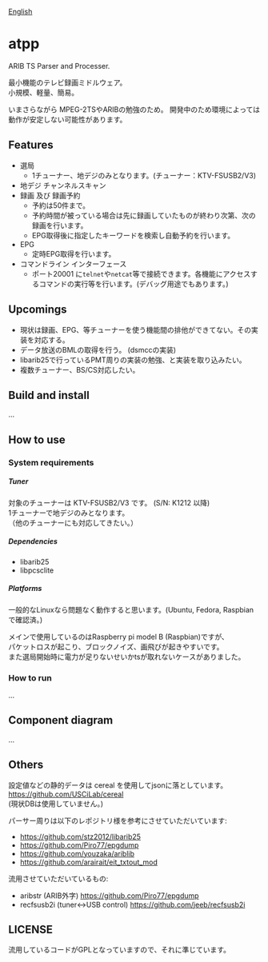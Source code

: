 [English](/README.md)

atpp
===============

ARIB TS Parser and Processer.

最小機能のテレビ録画ミドルウェア。  
小規模、軽量、簡易。  
  
いまさらながら MPEG-2TSやARIBの勉強のため。 
開発中のため環境によっては動作が安定しない可能性があります。

Features
------------ 
* 選局
  * 1チューナー、地デジのみとなります。(チューナー：KTV-FSUSB2/V3)
* 地デジ チャンネルスキャン
* 録画 及び 録画予約
  * 予約は50件まで。
  * 予約時間が被っている場合は先に録画していたものが終わり次第、次の録画を行います。
  * EPG取得後に指定したキーワードを検索し自動予約を行います。
* EPG
  * 定時EPG取得を行います。
* コマンドライン インターフェース
  * ポート20001 に```telnet```や```netcat```等で接続できます。各機能にアクセスするコマンドの実行等を行います。(デバッグ用途でもあります。)

Upcomings
------------
* 現状は録画、EPG、等チューナーを使う機能間の排他ができてない。その実装を対応する。
* データ放送のBMLの取得を行う。 (dsmccの実装)
* libarib25で行っているPMT周りの実装の勉強、と実装を取り込みたい。
* 複数チューナー、BS/CS対応したい。


Build and install
------------
...


How to use
------------
### System requirements ###

##### Tuner #####
対象のチューナーは KTV-FSUSB2/V3 です。 (S/N: K1212 以降)  
1チューナーで地デジのみとなります。  
（他のチューナーにも対応してきたい。）

##### Dependencies #####
* libarib25
* libpcsclite

##### Platforms #####
一般的なLinuxなら問題なく動作すると思います。(Ubuntu, Fedora, Raspbianで確認済。)  
  
メインで使用しているのはRaspberry pi model B (Raspbian)ですが、  
パケットロスが起こり、ブロックノイズ、画飛びが起きやすいです。  
また選局開始時に電力が足りないせいかtsが取れないケースがありました。

### How to run ###
...


Component diagram
------------
...


Others
------------
設定値などの静的データは cereal を使用してjsonに落としています。  
https://github.com/USCiLab/cereal  
(現状DBは使用していません。)


パーサー周りは以下のレポジトリ様を参考にさせていただいています:
* https://github.com/stz2012/libarib25  
* https://github.com/Piro77/epgdump  
* https://github.com/youzaka/ariblib  
* https://github.com/arairait/eit_txtout_mod  

 
流用させていただいているもの:
* aribstr (ARIB外字)  https://github.com/Piro77/epgdump  
* recfsusb2i (tuner<->USB control)  https://github.com/jeeb/recfsusb2i  


LICENSE
------------
流用しているコードがGPLとなっていますので、それに準じています。

